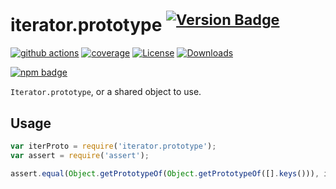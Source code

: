 # iterator.prototype <sup>[![Version Badge][npm-version-svg]][package-url]</sup>

[![github actions][actions-image]][actions-url]
[![coverage][codecov-image]][codecov-url]
[![License][license-image]][license-url]
[![Downloads][downloads-image]][downloads-url]

[![npm badge][npm-badge-png]][package-url]

`Iterator.prototype`, or a shared object to use.

## Usage

```javascript
var iterProto = require('iterator.prototype');
var assert = require('assert');

assert.equal(Object.getPrototypeOf(Object.getPrototypeOf([].keys())), iterProto);
```

[package-url]: https://npmjs.org/package/iterator.prototype
[npm-version-svg]: https://versionbadg.es/ljharb/iterator.prototype.svg
[deps-svg]: https://david-dm.org/ljharb/iterator.prototype.svg
[deps-url]: https://david-dm.org/ljharb/iterator.prototype
[dev-deps-svg]: https://david-dm.org/ljharb/iterator.prototype/dev-status.svg
[dev-deps-url]: https://david-dm.org/ljharb/iterator.prototype#info=devDependencies
[npm-badge-png]: https://nodei.co/npm/iterator.prototype.png?downloads=true&stars=true
[license-image]: https://img.shields.io/npm/l/iterator.prototype.svg
[license-url]: LICENSE
[downloads-image]: https://img.shields.io/npm/dm/iterator.prototype.svg
[downloads-url]: https://npm-stat.com/charts.html?package=iterator.prototype
[codecov-image]: https://codecov.io/gh/ljharb/iterator.prototype/branch/main/graphs/badge.svg
[codecov-url]: https://app.codecov.io/gh/ljharb/iterator.prototype/
[actions-image]: https://img.shields.io/endpoint?url=https://github-actions-badge-u3jn4tfpocch.runkit.sh/ljharb/iterator.prototype
[actions-url]: https://github.com/ljharb/iterator.prototype/actions
